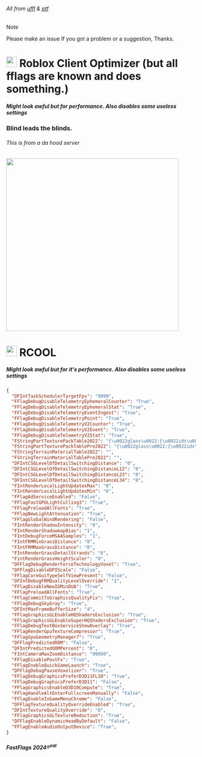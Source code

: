 ###### All from [uffl](https://github.com/devstacking/Epic-Fast-Flags-List) & [ptf](https://github.com/catb0x/roblox-potato-fflags)

> [!NOTE]
> Please make an issue If you got a problem or a suggestion, Thanks.

# <img src="https://github.com/pizzaboxer/bloxstrap/raw/main/Images/Bloxstrap.png" width="28"/> Roblox Client Optimizer (but all fflags are known and does something.)
##### Might look awful but for performance. Also disables some useless settings
### Blind leads the blinds.
###### This is from a da hood server
<img src="https://github.com/devstacking/RCO/assets/106433721/40406aa7-1831-4170-bd73-e751494f4382" width="458"/>

# <img src="https://github.com/pizzaboxer/bloxstrap/raw/main/Images/Bloxstrap.png" width="28"/> RCOOL

##### Might look awful but for it's performance. Also disables some useless settings

```json
{
  "DFIntTaskSchedulerTargetFps": "9999",
  "FFlagDebugDisableTelemetryEphemeralCounter": "True",
  "FFlagDebugDisableTelemetryEphemeralStat": "True",
  "FFlagDebugDisableTelemetryEventIngest": "True",
  "FFlagDebugDisableTelemetryPoint": "True",
  "FFlagDebugDisableTelemetryV2Counter": "True",
  "FFlagDebugDisableTelemetryV2Event": "True",
  "FFlagDebugDisableTelemetryV2Stat": "True",
  "FStringPartTexturePackTable2022": "{\u0022glass\u0022:{\u0022ids\u0022:[\u0022rbxassetid://9873284556\u0022,\u0022rbxassetid://9438453972\u0022],\u0022color\u0022:[254,254,254,7]}}",
  "FStringPartTexturePackTablePre2022": "{\u0022glass\u0022:{\u0022ids\u0022:[\u0022rbxassetid://7547304948\u0022,\u0022rbxassetid://7546645118\u0022],\u0022color\u0022:[254,254,254,7]}}",
  "FStringTerrainMaterialTable2022": "",
  "FStringTerrainMaterialTablePre2022": "",
  "DFIntCSGLevelOfDetailSwitchingDistance": "0",
  "DFIntCSGLevelOfDetailSwitchingDistanceL12": "0",
  "DFIntCSGLevelOfDetailSwitchingDistanceL23": "0",
  "DFIntCSGLevelOfDetailSwitchingDistanceL34": "0",
  "FIntRenderLocalLightUpdatesMax": "8",
  "FIntRenderLocalLightUpdatesMin": "6",
  "FFlagAdServiceEnabled": "False",
  "FFlagFastGPULightCulling3": "True",
  "FFlagPreloadAllFonts": "True",
  "FFlagNewLightAttenuation": "True",
  "FFlagGlobalWindRendering": "False",
  "FIntRenderShadowIntensity": "0",
  "FIntRenderShadowmapBias": "1",
  "FIntDebugForceMSAASamples": "1",
  "FIntFRMMinGrassDistance": "0",
  "FIntFRMMaxGrassDistance": "0",
  "FIntRenderGrassDetailStrands": "0",
  "FintRenderGrassHeightScaler": "0",
  "DFFlagDebugRenderForceTechnologyVoxel": "True",
  "DFFlagDisableDPIScale": "False",
  "FFlagCoreGuiTypeSelfViewPresent": "False",
  "DFIntDebugFRMQualityLevelOverride": "1",
  "FFlagDisableNewIGMinDUA": "True",
  "FFlagPreloadAllFonts": "True",
  "FFlagCommitToGraphicsQualityFix": "True",
  "FFlagDebugSkyGray": "True",
  "DFIntMaxFrameBufferSize": "4",
  "FFlagGraphicsGLEnableHQShadersExclusion": "True",
  "FFlagGraphicsGLEnableSuperHQShadersExclusion": "True",
  "FFlagDebugTextBoxServiceShowOverlay": "True",
  "FFlagRenderGpuTextureCompressor": "True",
  "FFlagGpuGeometryManager7": "True",
  "DFFlagPredictedOOM": "False",
  "DFIntPredictedOOMPercent": "0",
  "FIntCameraMaxZoomDistance": "99999",
  "FFlagDisablePostFx": "True",
  "FFlagEnableQuickGameLaunch": "True",
  "DFFlagDebugPauseVoxelizer": "True",
  "FFlagDebugGraphicsPreferD3D11FL10": "True",
  "FFlagDebugGraphicsPreferD3D11": "False",
  "FFlagGraphicsEnableD3D10Compute": "True",
  "FFlagHandleAltEnterFullscreenManually": "False",
  "FFlagEnableInGameMenuChrome": "False",
  "DFFlagTextureQualityOverrideEnabled": "True",
  "DFIntTextureQualityOverride": "0",
  "FFlagGraphicsGLTextureReduction": "True",
  "DFFlagEnableDynamicHeadByDefault": "False",
  "FFlagEnableAudioOutputDevice": "True",
}
```
##### FastFlags 2024®<sup>eal</sup>
